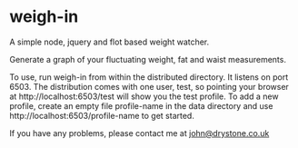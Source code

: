 weigh-in
========

A simple node, jquery and flot based weight watcher.

Generate a graph of your fluctuating weight, fat and waist measurements.

To use, run weigh-in from within the distributed directory.
It listens on port 6503. The distribution comes with one user, test, so pointing your browser at http://localhost:6503/test will show you the test profile. To add a new profile, create an empty file profile-name in the data directory and use http://localhost:6503/profile-name to get started.

If you have any problems, please contact me at john@drystone.co.uk
